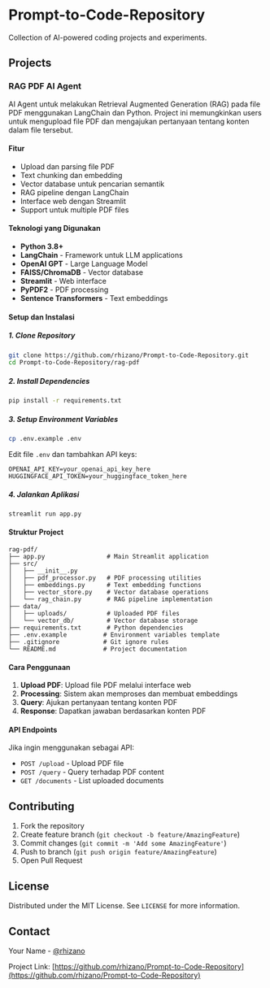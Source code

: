 # Prompt-to-Code-Repository

Collection of AI-powered coding projects and experiments.

## Projects

### RAG PDF AI Agent

AI Agent untuk melakukan Retrieval Augmented Generation (RAG) pada file PDF menggunakan LangChain dan Python. Project ini memungkinkan users untuk mengupload file PDF dan mengajukan pertanyaan tentang konten dalam file tersebut.

#### Fitur
- Upload dan parsing file PDF
- Text chunking dan embedding
- Vector database untuk pencarian semantik
- RAG pipeline dengan LangChain
- Interface web dengan Streamlit
- Support untuk multiple PDF files

#### Teknologi yang Digunakan
- **Python 3.8+**
- **LangChain** - Framework untuk LLM applications
- **OpenAI GPT** - Large Language Model
- **FAISS/ChromaDB** - Vector database
- **Streamlit** - Web interface
- **PyPDF2** - PDF processing
- **Sentence Transformers** - Text embeddings

#### Setup dan Instalasi

##### 1. Clone Repository
```bash
git clone https://github.com/rhizano/Prompt-to-Code-Repository.git
cd Prompt-to-Code-Repository/rag-pdf
```

##### 2. Install Dependencies
```bash
pip install -r requirements.txt
```

##### 3. Setup Environment Variables
```bash
cp .env.example .env
```
Edit file `.env` dan tambahkan API keys:
```
OPENAI_API_KEY=your_openai_api_key_here
HUGGINGFACE_API_TOKEN=your_huggingface_token_here
```

##### 4. Jalankan Aplikasi
```bash
streamlit run app.py
```

#### Struktur Project
```
rag-pdf/
├── app.py                 # Main Streamlit application
├── src/
│   ├── __init__.py
│   ├── pdf_processor.py   # PDF processing utilities
│   ├── embeddings.py      # Text embedding functions
│   ├── vector_store.py    # Vector database operations
│   └── rag_chain.py       # RAG pipeline implementation
├── data/
│   ├── uploads/           # Uploaded PDF files
│   └── vector_db/         # Vector database storage
├── requirements.txt       # Python dependencies
├── .env.example          # Environment variables template
├── .gitignore            # Git ignore rules
└── README.md             # Project documentation
```

#### Cara Penggunaan

1. **Upload PDF**: Upload file PDF melalui interface web
2. **Processing**: Sistem akan memproses dan membuat embeddings
3. **Query**: Ajukan pertanyaan tentang konten PDF
4. **Response**: Dapatkan jawaban berdasarkan konten PDF

#### API Endpoints

Jika ingin menggunakan sebagai API:
- `POST /upload` - Upload PDF file
- `POST /query` - Query terhadap PDF content
- `GET /documents` - List uploaded documents

## Contributing

1. Fork the repository
2. Create feature branch (`git checkout -b feature/AmazingFeature`)
3. Commit changes (`git commit -m 'Add some AmazingFeature'`)
4. Push to branch (`git push origin feature/AmazingFeature`)
5. Open Pull Request

## License

Distributed under the MIT License. See `LICENSE` for more information.

## Contact

Your Name - [@rhizano](https://github.com/rhizano)

Project Link: [https://github.com/rhizano/Prompt-to-Code-Repository](https://github.com/rhizano/Prompt-to-Code-Repository)

